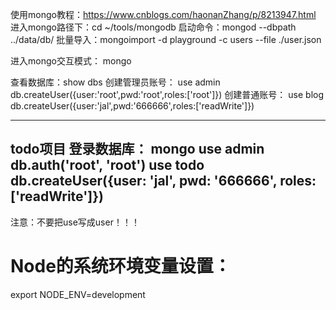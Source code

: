 使用mongo教程：https://www.cnblogs.com/haonanZhang/p/8213947.html
进入mongo路径下：cd ~/tools/mongodb
启动命令：mongod --dbpath ../data/db/
批量导入：mongoimport -d playground -c users --file ./user.json

进入mongo交互模式： mongo

查看数据库：show dbs
创建管理员账号：
use admin
db.createUser({user:'root',pwd:'root',roles:['root']})
创建普通账号：
use blog
db.createUser({user:'jal',pwd:'666666',roles:['readWrite']})

------
todo项目
登录数据库：
mongo
use admin
db.auth('root', 'root')
use todo
db.createUser({user: 'jal', pwd: '666666', roles:['readWrite']})
---------

注意：不要把use写成user！！！ 

 # Node的系统环境变量设置：
 export NODE_ENV=development
